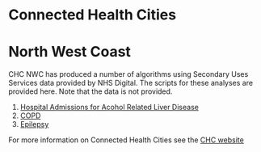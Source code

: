 # Connected Health Cities 
# North West Coast

CHC NWC has produced a number of algorithms using Secondary Uses Services data provided by NHS Digital. The scripts for these analyses are provided here. Note that the data is not provided.

1. [Hospital Admissions for Acohol Related Liver Disease](arld.md)
2. [COPD](copd.md)
3. [Epilepsy](epilepsy.md)

For more information on Connected Health Cities see the [CHC website](https://www.connectedhealthcities.org)
